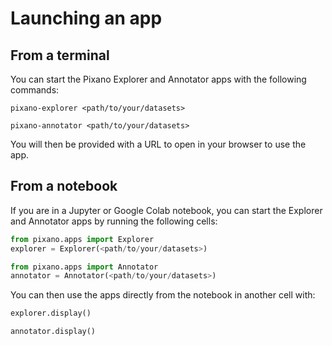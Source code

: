 # Launching an app

## From a terminal

You can start the Pixano Explorer and Annotator apps with the following commands:

```shell
pixano-explorer <path/to/your/datasets>
```

```shell
pixano-annotator <path/to/your/datasets>
```

You will then be provided with a URL to open in your browser to use the app.

## From a notebook

If you are in a Jupyter or Google Colab notebook, you can start the Explorer and Annotator apps by running the following cells:

```python
from pixano.apps import Explorer
explorer = Explorer(<path/to/your/datasets>)
```

```python
from pixano.apps import Annotator
annotator = Annotator(<path/to/your/datasets>)
```

You can then use the apps directly from the notebook in another cell with:

```python
explorer.display()
```

```python
annotator.display()
```